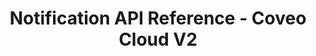 ---
layout: redoc_page
title: Notification API Reference - Coveo Cloud V2
categories: api_docs
swagger: ../../api_docs/Notification.yml
permalink: ../../pages/api_explorer/Notification
ghPagesSiteName: /cloudv2-docs-site
---